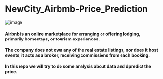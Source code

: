 # NewCity_Airbmb-Price_Prediction
![image](https://user-images.githubusercontent.com/44525535/136638934-42a041c2-41e0-4ae4-9ce3-b3cbe11cf3cc.png)



#### Airbnb is an online marketplace for arranging or offering lodging, primarily homestays, or tourism experiences. 
#### The company does not own any of the real estate listings, nor does it host events, it acts as a broker, receiving commissions from each booking.
#### In this repo we will try to do some analysis about data and dpredict the price.

